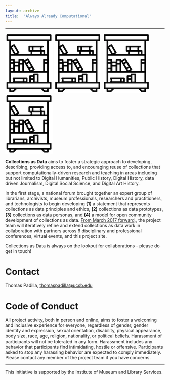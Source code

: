 ```yaml
---
layout: archive
title:  "Always Already Computational"
---
```

---
![library](images/library.png) ![library](images/library.png) ![library](images/library.png) ![library](images/library.png)

**Collections as Data** aims to foster a strategic approach to developing, describing, providing access to, and encouraging reuse of collections that support computationally-driven research and teaching in areas including but not limited to Digital Humanities, Public History, Digital History, data driven Journalism, Digital Social Science, and Digital Art History.  

In the first stage, a national forum brought together an expert group of librarians, archivists, museum professionals, researchers and practitioners, and technologists to begin developing **(1)**  a statement that represents collections as data principles and ethics, **(2)** collections as data prototypes, **(3)** collections as data personas, and **(4)** a model for open community development of collections as data. [From March 2017 forward,](https://collectionsasdata.github.io/events/), the project team will iteratively refine and extend collections as data work in collaboration with partners across 6 disciplinary and professional conferences, virtual events, and this project site. 

Collections as Data is always on the lookout for collaborations - please do get in touch!  

# Contact

Thomas Padilla, <thomaspadilla@ucsb.edu>

# Code of Conduct

All project activity, both in person and online, aims to foster a welcoming and inclusive experience for everyone, regardless of gender, gender identity and expression, sexual orientation, disability, physical appearance, body size, race, age, religion, nationality, or political beliefs. Harassment of participants will not be tolerated in any form. Harassment includes any behavior that participants find intimidating, hostile or offensive. Participants asked to stop any harassing behavior are expected to comply immediately. Please contact any member of the project team if you have concerns.


---
This initiative is supported by the Institute of Museum and Library Services.  


